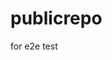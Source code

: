 # publicrepo
for e2e test
























































































































































































































































































































